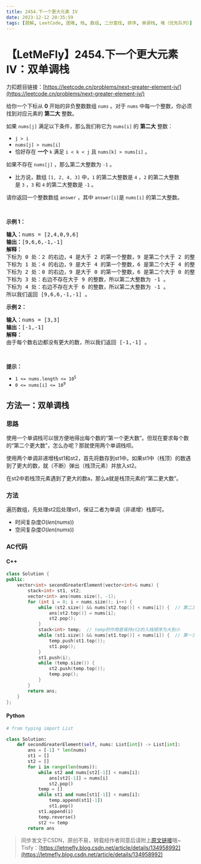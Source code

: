 ```yaml
---
title: 2454.下一个更大元素 IV
date: 2023-12-12 20:35:59
tags: [题解, LeetCode, 困难, 栈, 数组, 二分查找, 排序, 单调栈, 堆（优先队列）]
---
```


# 【LetMeFly】2454.下一个更大元素 IV：双单调栈

力扣题目链接：[https://leetcode.cn/problems/next-greater-element-iv/](https://leetcode.cn/problems/next-greater-element-iv/)

<p>给你一个下标从 <strong>0</strong>&nbsp;开始的非负整数数组&nbsp;<code>nums</code>&nbsp;。对于&nbsp;<code>nums</code>&nbsp;中每一个整数，你必须找到对应元素的&nbsp;<strong>第二大</strong>&nbsp;整数。</p>

<p>如果&nbsp;<code>nums[j]</code>&nbsp;满足以下条件，那么我们称它为&nbsp;<code>nums[i]</code>&nbsp;的&nbsp;<strong>第二大</strong>&nbsp;整数：</p>

<ul>
	<li><code>j &gt; i</code></li>
	<li><code>nums[j] &gt; nums[i]</code></li>
	<li>恰好存在 <strong>一个</strong>&nbsp;<code>k</code>&nbsp;满足 <code>i &lt; k &lt; j</code>&nbsp;且&nbsp;<code>nums[k] &gt; nums[i]</code>&nbsp;。</li>
</ul>

<p>如果不存在&nbsp;<code>nums[j]</code>&nbsp;，那么第二大整数为&nbsp;<code>-1</code>&nbsp;。</p>

<ul>
	<li>比方说，数组&nbsp;<code>[1, 2, 4, 3]</code>&nbsp;中，<code>1</code>&nbsp;的第二大整数是&nbsp;<code>4</code>&nbsp;，<code>2</code>&nbsp;的第二大整数是&nbsp;<code>3</code>&nbsp;，<code>3</code> 和&nbsp;<code>4</code>&nbsp;的第二大整数是&nbsp;<code>-1</code>&nbsp;。</li>
</ul>

<p>请你返回一个整数数组<em>&nbsp;</em><code>answer</code>&nbsp;，其中<em>&nbsp;</em><code>answer[i]</code>是<em>&nbsp;</em><code>nums[i]</code>&nbsp;的第二大整数。</p>

<p>&nbsp;</p>

<p><strong>示例 1：</strong></p>

<pre>
<b>输入：</b>nums = [2,4,0,9,6]
<b>输出：</b>[9,6,6,-1,-1]
<strong>解释：</strong>
下标为 0 处：2 的右边，4 是大于 2 的第一个整数，9 是第二个大于 2 的整数。
下标为 1 处：4 的右边，9 是大于 4 的第一个整数，6 是第二个大于 4 的整数。
下标为 2 处：0 的右边，9 是大于 0 的第一个整数，6 是第二个大于 0 的整数。
下标为 3 处：右边不存在大于 9 的整数，所以第二大整数为 -1 。
下标为 4 处：右边不存在大于 6 的整数，所以第二大整数为 -1 。
所以我们返回 [9,6,6,-1,-1] 。
</pre>

<p><strong>示例 2：</strong></p>

<pre>
<strong>输入：</strong>nums = [3,3]
<b>输出：</b>[-1,-1]
<strong>解释：</strong>
由于每个数右边都没有更大的数，所以我们返回 [-1,-1] 。
</pre>

<p>&nbsp;</p>

<p><strong>提示：</strong></p>

<ul>
	<li><code>1 &lt;= nums.length &lt;= 10<sup>5</sup></code></li>
	<li><code>0 &lt;= nums[i] &lt;= 10<sup>9</sup></code></li>
</ul>


    
## 方法一：双单调栈

### 思路

使用一个单调栈可以很方便地得出每个数的“第一个更大数”。但现在要求每个数的“第二个更大数”，怎么办呢？那就使用两个单调栈呗。

使用两个单调非递增栈st1和st2，首先将数存到st1中。如果st1中（栈顶）的数遇到了更大的数，就（不断）弹出（栈顶元素）并放入st2。

在st2中若栈顶元素遇到了更大的数a，那么a就是栈顶元素的“第二更大数”。

### 方法

遍历数组，先处理st2后处理st1，保证二者为单调（非递增）栈即可。

+ 时间复杂度$O(len(nums))$
+ 空间复杂度$O(len(nums))$

### AC代码

#### C++

```cpp
class Solution {
public:
    vector<int> secondGreaterElement(vector<int>& nums) {
        stack<int> st1, st2;
        vector<int> ans(nums.size(), -1);
        for (int i = 0; i < nums.size(); i++) {
            while (st2.size() && nums[st2.top()] < nums[i]) {  // 第二次遇到“更大数”
                ans[st2.top()] = nums[i];
                st2.pop();
            }
            stack<int> temp;  // temp的作用是保持st2的入栈顺序为大到小
            while (st1.size() && nums[st1.top()] < nums[i]) {  // 第一次遇到更大数
                temp.push(st1.top());
                st1.pop();
            }
            st1.push(i);
            while (temp.size()) {
                st2.push(temp.top());
                temp.pop();
            }
        }
        return ans;
    }
};
```

#### Python

```python
# from typing import List

class Solution:
    def secondGreaterElement(self, nums: List[int]) -> List[int]:
        ans = [-1] * len(nums)
        st1 = []
        st2 = []
        for i in range(len(nums)):
            while st2 and nums[st2[-1]] < nums[i]:
                ans[st2[-1]] = nums[i]
                st2.pop()
            temp = []
            while st1 and nums[st1[-1]] < nums[i]:
                temp.append(st1[-1])
                st1.pop()
            st1.append(i)
            temp.reverse()
            st2 += temp
        return ans
```

> 同步发文于CSDN，原创不易，转载经作者同意后请附上[原文链接](https://blog.tisfy.eu.org/2023/12/12/LeetCode%202454.%E4%B8%8B%E4%B8%80%E4%B8%AA%E6%9B%B4%E5%A4%A7%E5%85%83%E7%B4%A0IV/)哦~
> Tisfy：[https://letmefly.blog.csdn.net/article/details/134958992](https://letmefly.blog.csdn.net/article/details/134958992)
